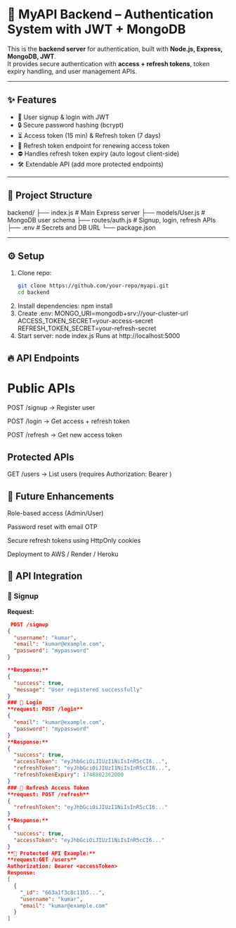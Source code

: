 # 🚀 MyAPI Backend – Authentication System with JWT + MongoDB

This is the **backend server** for authentication, built with **Node.js, Express, MongoDB, JWT**.  
It provides secure authentication with **access + refresh tokens**, token expiry handling, and user management APIs.

---

## ✨ Features
- 🔑 User signup & login with JWT
- 🔒 Secure password hashing (bcrypt)
- ⏳ Access token (15 min) & Refresh token (7 days)
- 🔄 Refresh token endpoint for renewing access token
- ⛔ Handles refresh token expiry (auto logout client-side)
- 🛠 Extendable API (add more protected endpoints)

---

## 📂 Project Structure
backend/
├── index.js # Main Express server
├── models/User.js # MongoDB user schema
├── routes/auth.js # Signup, login, refresh APIs
├── .env # Secrets and DB URL
└── package.json



---

## ⚙️ Setup
1. Clone repo:
   ```bash
   git clone https://github.com/your-repo/myapi.git
   cd backend
2. Install dependencies:
npm install
3. Create .env:
MONGO_URI=mongodb+srv://your-cluster-url
ACCESS_TOKEN_SECRET=your-access-secret
REFRESH_TOKEN_SECRET=your-refresh-secret
4. Start server:
   node index.js
Runs at http://localhost:5000

## 🔥 API Endpoints

# Public APIs

POST /signup → Register user

POST /login → Get access + refresh token

POST /refresh → Get new access token

## Protected APIs

GET /users → List users (requires Authorization: Bearer <token>)

## 🚀 Future Enhancements

Role-based access (Admin/User)

Password reset with email OTP

Secure refresh tokens using HttpOnly cookies

Deployment to AWS / Render / Heroku

## 🔗 API Integration

### 🔹 Signup
**Request:**
```json
 POST /signup
{
  "username": "kumar",
  "email": "kumar@example.com",
  "password": "mypassword"
}

**Response:**
{
  "success": true,
  "message": "User registered successfully"
}
### 🔹 Login
**request: POST /login**
{
  "email": "kumar@example.com",
  "password": "mypassword"
}
**Response:**
{
  "success": true,
  "accessToken": "eyJhbGciOiJIUzI1NiIsInR5cCI6...",
  "refreshToken": "eyJhbGciOiJIUzI1NiIsInR5cCI6...",
  "refreshTokenExpiry": 1748802362000
}
### 🔹 Refresh Access Token
**request: POST /refresh**
{
  "refreshToken": "eyJhbGciOiJIUzI1NiIsInR5cCI6..."
}
**Response:**
{
  "success": true,
  "accessToken": "eyJhbGciOiJIUzI1NiIsInR5cCI6..."
}
**🔹 Protected API Example:**
**request:GET /users**
Authorization: Bearer <accessToken>
Response:
[
  {
    "_id": "663a1f3c8c11b5...",
    "username": "kumar",
    "email": "kumar@example.com"
  }
]

